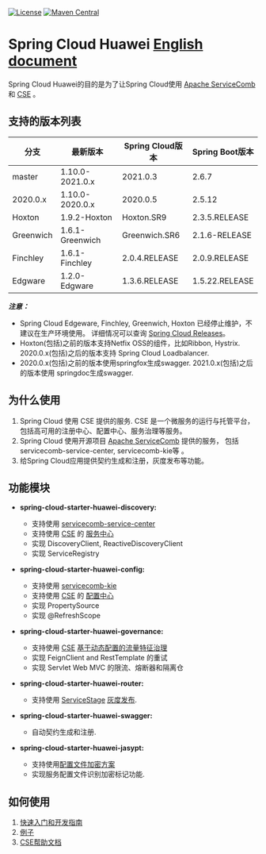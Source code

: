 [![License](https://img.shields.io/badge/license-Apache%202-4EB1BA.svg)](https://www.apache.org/licenses/LICENSE-2.0.html)
[![Maven Central](https://maven-badges.herokuapp.com/maven-central/com.huaweicloud/spring-cloud-huawei/badge.svg)](https://search.maven.org/search?q=g:com.huaweicloud%20AND%20a:spring-cloud-huawei-dependencies)

# Spring Cloud Huawei [English document](README.md)

Spring Cloud Huawei的目的是为了让Spring Cloud使用
[Apache ServiceComb](http://servicecomb.apache.org)和 [CSE][CSE] 。

## 支持的版本列表

| 分支 | 最新版本 | Spring Cloud版本 | Spring Boot版本 |
| ---------- | ------------ | ----------- | ----------- |
| master    | 1.10.0-2021.0.x                    | 2021.0.3             | 2.6.7                  | 
| 2020.0.x  | 1.10.0-2020.0.x                    | 2020.0.5             | 2.5.12                  |
| Hoxton    | 1.9.2-Hoxton                       | Hoxton.SR9           | 2.3.5.RELEASE           |
| Greenwich | 1.6.1-Greenwich                    | Greenwich.SR6        | 2.1.6-RELEASE |
| Finchley  | 1.6.1-Finchley                     | 2.0.4.RELEASE        | 2.0.9.RELEASE     |
| Edgware   | 1.2.0-Edgware                      | 1.3.6.RELEASE        | 1.5.22.RELEASE    |

***注意：***
* Spring Cloud Edgeware, Finchley, Greenwich, Hoxton 已经停止维护，不建议在生产环境使用。
  详细情况可以查询 [Spring Cloud Releases][Spring Cloud Releases]。
* Hoxton(包括)之前的版本支持Netfix OSS的组件，比如Ribbon, Hystrix. 2020.0.x(包括)之后的版本支持
  Spring Cloud Loadbalancer.
* 2020.0.x(包括)之前的版本使用springfox生成swagger. 2021.0.x(包括)之后的版本使用
    springdoc生成swagger.

## 为什么使用

1. Spring Cloud 使用 CSE 提供的服务. CSE 是一个微服务的运行与托管平台，包括高可用的注册中心、配置中心、服务治理等服务。
2. Spring Cloud 使用开源项目 [Apache ServiceComb][ServiceComb] 提供的服务， 包括 servicecomb-service-center, servicecomb-kie等 。
3. 给Spring Cloud应用提供契约生成和注册，灰度发布等功能。

## 功能模块

* **spring-cloud-starter-huawei-discovery:**
    * 支持使用 [servicecomb-service-center](https://github.com/apache/servicecomb-service-center)
    * 支持使用 [CSE][CSE] 的 [服务中心][Service Registry]
    * 实现 DiscoveryClient, ReactiveDiscoveryClient
    * 实现 ServiceRegistry

* **spring-cloud-starter-huawei-config:**
    * 支持使用 [servicecomb-kie](https://github.com/apache/servicecomb-kie)
    * 支持使用 [CSE][CSE] 的 [配置中心][Configuration Center]
    * 实现 PropertySource
    * 实现 @RefreshScope

* **spring-cloud-starter-huawei-governance:**
    * 支持使用  [CSE][CSE] [基于动态配置的流量特征治理][Request Marker-based Governance]
    * 实现 FeignClient and RestTemplate 的重试
    * 实现 Servlet Web MVC 的限流、熔断器和隔离仓

* **spring-cloud-starter-huawei-router:**
    * 支持使用  [ServiceStage][ServiceStage] [灰度发布][Canary release features].

* **spring-cloud-starter-huawei-swagger:**
    * 自动契约生成和注册.

* **spring-cloud-starter-huawei-jasypt:**
    * 支持使用[配置文件加密方案][Profile encryption scheme]
    * 实现服务配置文件识别加密标记功能.

## 如何使用

1. [快速入门和开发指南](https://github.com/huaweicloud/spring-cloud-huawei/wiki)
2. [例子](https://github.com/huaweicloud/spring-cloud-huawei-samples)
3. [CSE帮助文档][CSE]

[ServiceStage]: https://support.huaweicloud.com/usermanual-servicestage/servicestage_user_0400.html

[CSE]: https://support.huaweicloud.com/cse/index.html

[Service Registry]: https://support.huaweicloud.com/devg-cse/cse_devg_0018.html

[Configuration Center]: https://support.huaweicloud.com/devg-cse/cse_devg_0020.html

[Request Marker-based Governance]: https://support.huaweicloud.com/devg-cse/cse_devg_0025.html

[Canary release features]: https://support.huaweicloud.com/devg-servicestage/ss-devg-0023.html

[ServiceComb]: http://servicecomb.apache.org/cn/developers/

[Profile encryption scheme]: https://support.huaweicloud.com/bestpractice-cse/cse_bestpractice_0007.html

[Spring Cloud Releases]: https://github.com/spring-cloud/spring-cloud-release/wiki/Supported-Versions